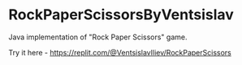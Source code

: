 # RockPaperScissorsByVentsislav
Java implementation of "Rock Paper Scissors" game.

Try it here - https://replit.com/@VentsislavIliev/RockPaperScissors
